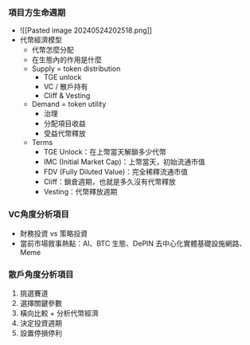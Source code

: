 ### 項目方生命週期

* ![[Pasted image 20240524202518.png]]
* 代幣經濟模型
	* 代幣怎麼分配
	* 在生態內的作用是什麼
	* Supply = token distribution
		* TGE unlock
		* VC / 散戶持有
		* Cliff & Vesting
	* Demand = token utility
		* 治理
		* 分配項目收益
		* 受益代幣釋放
	* Terms
		* TGE Unlock：在上幣當天解鎖多少代幣
		* IMC (Initial Market Cap)：上幣當天，初始流通市值
		* FDV (Fully Diluted Value)：完全稀釋流通市值
		* Cliff：鎖倉週期，也就是多久沒有代幣釋放
		* Vesting：代幣釋放週期
### VC角度分析項目

* 財務投資 vs 策略投資
* 當前市場敘事熱點：AI、BTC 生態、DePIN 去中心化實體基礎設施網路、Meme

### 散戶角度分析項目

1. 挑選賽道
2. 選擇關鍵參數
3. 橫向比較 + 分析代幣經濟
4. 決定投資週期
5. 設置停損停利